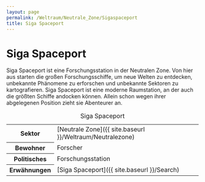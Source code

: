 ```yaml
---
layout: page
permalink: /Weltraum/Neutrale_Zone/Sigaspaceport
title: Siga Spaceport
---
```



# Siga Spaceport


Siga Spaceport ist eine Forschungsstation in der Neutralen Zone. Von hier aus starten die großen Forschungsschiffe, um neue Welten zu entdecken, unbekannte Phänomene zu erforschen und unbekannte Sektoren zu kartografieren. Siga Spaceport ist eine moderne Raumstation, an der auch die größten Schiffe andocken können. Allein schon wegen ihrer abgelegenen Position zieht sie Abenteurer an.


<aside>
<table data-type="raumstation">
<caption>Siga Spaceport</caption>
<tbody>
<tr><th>Sektor</th><td>[Neutrale Zone]({{ site.baseurl }}/Weltraum/Neutralezone)</td></tr>
<tr><th>Bewohner</th><td>Forscher</td></tr>
<tr><th>Politisches</th><td>Forschungsstation</td></tr>
<tr><th>Erwähnungen</th><td>[Siga Spaceport]({{ site.baseurl }}/Search)</td></tr>
</tbody>
</table>
</aside>

